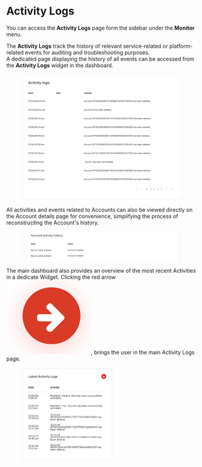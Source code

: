 # Activity Logs

You can access the **Activity Logs** page form the sidebar under the **Monitor** menu.

The **Activity Logs** track the history of relevant service-related or platform-related events for auditing and troubleshooting purposes.\
A dedicated page displaying the history of all events can be accessed from the **Activity Logs** widget in the dashboard.

<figure><img src="../../.gitbook/assets/image (343).png" alt=""><figcaption></figcaption></figure>

All activities and events related to Accounts can also be viewed directly on the Account details page for convenience, simplifying the process of reconstructing the Account's history.

<figure><img src="../../.gitbook/assets/image (344).png" alt=""><figcaption></figcaption></figure>

The main dashboard also provides an overview of the most recent Activities in a dedicate Widget. Clicking the red arrow <img src="../../.gitbook/assets/image (5) (1).png" alt="" data-size="line">, brings the user in the main Activity Logs page.&#x20;

<figure><img src="../../.gitbook/assets/image (345).png" alt="" width="244"><figcaption></figcaption></figure>
